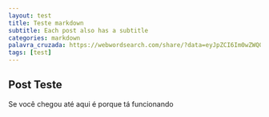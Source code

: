 ```yaml
---
layout: test
title: Teste markdown
subtitle: Each post also has a subtitle
categories: markdown
palavra_cruzada: https://webwordsearch.com/share/?data=eyJpZCI6Im0wZWQ0OTkwaTVzcHI1YmNvbGwiLCJncmlkU2l6ZSI6MTIsInRpdGxlIjoiQW5pbWFpcyIsIndvcmRzIjpbImNhY2hvcnJvIiwiZ2F0byIsInJhdG8iLCJtb3JjZWdvIiwiYXZlc3RydXoiLCJwaW5ndWltIiwidGFydGFydWdhIiwiYWxiYXRyb3oiXSwic2VlZCI6LTIwMDk1NDkwNjcsImRpcmVjdGlvbnMiOlsidXAiLCJkb3duIiwicmlnaHQiLCJkaWFnb25hbC11cC1yaWdodCIsImRpYWdvbmFsLWRvd24tcmlnaHQiXSwicm93cyI6MTIsImNvbHMiOjEyfQ==
tags: [test]
---
```

## Post Teste

Se você chegou até aqui é porque tá funcionando
